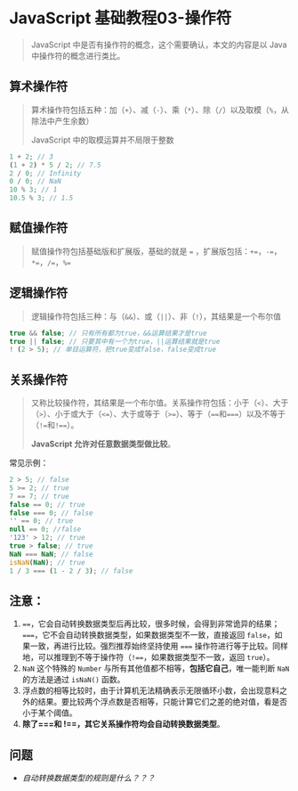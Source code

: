 # JavaScript 基础教程03-操作符

> JavaScript 中是否有操作符的概念，这个需要确认，本文的内容是以 Java 中操作符的概念进行类比。

## 算术操作符
> 算术操作符包括五种：加（`+`）、减（`-`）、乘（`*`）、除（`/`）以及取模（`%`，从除法中产生余数）
> 
> JavaScript 中的取模运算并不局限于整数

```JavaScript
1 + 2; // 3
(1 + 2) * 5 / 2; // 7.5
2 / 0; // Infinity
0 / 0; // NaN
10 % 3; // 1
10.5 % 3; // 1.5
```

## 赋值操作符
> 赋值操作符包括基础版和扩展版，基础的就是 `=` ，扩展版包括：`+=`，`-=`，`*=`，`/=`，`%=`


## 逻辑操作符
> 逻辑操作符包括三种：与（`&&`）、或（`||`）、非（`!`），其结果是一个布尔值

```JavaScript
true && false; // 只有所有都为true，&&运算结果才是true
true || false; // 只要其中有一个为true，||运算结果就是true
! (2 > 5); // 单目运算符，把true变成false，false变成true
```

## 关系操作符
> 又称比较操作符，其结果是一个布尔值。关系操作符包括：小于（`<`）、大于（`>`）、小于或大于（`<=`）、大于或等于（`>=`）、等于（`==`和`===`）以及不等于（`!=`和`!==`）。
> 
> **JavaScript 允许对任意数据类型做比较**。

常见示例：
```JavaScript
2 > 5; // false
5 >= 2; // true
7 == 7; // true
false == 0; // true
false === 0; // false
'' == 0; // true
null == 0; //false
'123' > 12; // true
true > false; // true
NaN === NaN; // false
isNaN(NaN); // true
1 / 3 === (1 - 2 / 3); // false
```

## 注意：
1. `==`，它会自动转换数据类型后再比较，很多时候，会得到非常诡异的结果；`===`，它不会自动转换数据类型，如果数据类型不一致，直接返回 `false`，如果一致，再进行比较。强烈推荐始终坚持使用 `===` 操作符进行等于比较。同样地，可以推理到不等于操作符（`!==`，如果数据类型不一致，返回 `true`）。
2. `NaN` 这个特殊的 `Number` 与所有其他值都不相等，**包括它自己**，唯一能判断 `NaN` 的方法是通过 `isNaN()` 函数。
3. 浮点数的相等比较时，由于计算机无法精确表示无限循环小数，会出现意料之外的结果。要比较两个浮点数是否相等，只能计算它们之差的绝对值，看是否小于某个阈值。
4. **除了===和 !==，其它关系操作符均会自动转换数据类型**。

## 问题

+ *自动转换数据类型的规则是什么？？？*